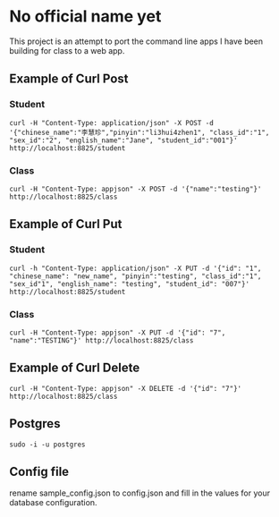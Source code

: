 # No official name yet
This project is an attempt to port the command line apps I have been building for class to a web app.

## Example of Curl Post
### Student
	curl -H "Content-Type: application/json" -X POST -d '{"chinese_name":"李慧珍","pinyin":"li3hui4zhen1", "class_id":"1", "sex_id":"2", "english_name":"Jane", "student_id":"001"}' http://localhost:8825/student
### Class
	curl -H "Content-Type: appjson" -X POST -d '{"name":"testing"}' http://localhost:8825/class

## Example of Curl Put
### Student
	curl -h "Content-Type: application/json" -X PUT -d '{"id": "1", "chinese_name": "new_name", "pinyin":"testing", "class_id":"1", "sex_id"1", "english_name": "testing", "student_id": "007"}' http://localhost:8825/student
### Class
	curl -H "Content-Type: appjson" -X PUT -d '{"id": "7", "name":"TESTING"}' http://localhost:8825/class

## Example of Curl Delete 
	curl -H "Content-Type: appjson" -X DELETE -d '{"id": "7"}' http://localhost:8825/class

## Postgres
	sudo -i -u postgres

## Config file
rename sample_config.json to config.json and fill in the values for your database configuration.